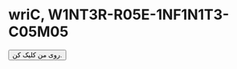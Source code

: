 
<html>
<body>

<h1>wriC,
W1NT3R-R05E-1NF1N1T3-C05M05
</h1>

<button onclick="typeWriter()">روی من کلیک کن.</button>

<p id="demo"></p>

<script>
var i = 0;
var txt = 'Hello there. my name is Winter Rose and i am from former Persia. its a testing net website. ill be developing this page';
var speed = 25;

function typeWriter() {
  if (i < txt.length) {
    document.getElementById("demo").innerHTML += txt.charAt(i);
    i++;
    setTimeout(typeWriter, speed);
  }
}
</script>

</body>
</html>
